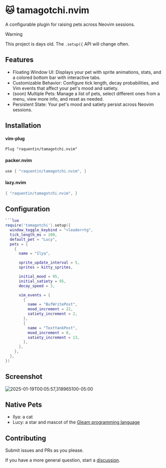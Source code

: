 # 🐱 tamagotchi.nvim

A configurable plugin for raising pets across Neovim sessions.

> [!WARNING]  
> This project is days old. The `.setup({` API will change often.

## Features
- Floating Window UI: Displays your pet with sprite animations, stats, and a colored bottom bar with interactive tabs.
- Customizable Behavior: Configure tick length, decay probabilities, and Vim events that affect your pet's mood and satiety.
- (soon) Multiple Pets: Manage a list of pets, select different ones from a menu, view more info, and reset as needed.
- Persistent State: Your pet's mood and satiety persist across Neovim sessions.

## Installation

#### vim-plug

```vim
Plug "raquentin/tamagotchi.nvim"
```

#### packer.nvim

```lua
use { "raquentin/tamagotchi.nvim", }
```

#### lazy.nvim

```lua
{ "raquentin/tamagotchi.nvim", }
```

## Configuration

```lua
```lua
require('tamagotchi').setup({
  window_toggle_keybind = "<leader>tg",
  tick_length_ms = 100,
  default_pet = "Lucy",
  pets = {
    {
      name = "Ilya",

      sprite_update_interval = 5,
      sprites = kitty_sprites,

      initial_mood = 95,
      initial_satiety = 95,
      decay_speed = 3,

      vim_events = {
        {
          name = "BufWritePost",
          mood_increment = 22,
          satiety_increment = 2,
        },
        {
          name = "TextYankPost",
          mood_increment = 0,
          satiety_increment = 13,
        },
      },
    },
  },
})
```

## Screenshot
![2025-01-19T00:05:57,318965100-05:00](https://github.com/user-attachments/assets/78a046eb-c9fe-4e70-8a83-f5f705810779)

## Native Pets

- Ilya: a cat
- Lucy: a star and mascot of the [Gleam programming language](https://gleam.run/)

## Contributing

Submit issues and PRs as you please.

If you have a more general question, start a [discussion](https://github.com/raquentin/tamagotchi.nvim/discussions).
